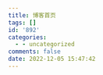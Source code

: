 ```yaml
---
title: 博客首页
tags: []
id: '892'
categories:
  - - uncategorized
comments: false
date: 2022-12-05 15:47:42
---
```

